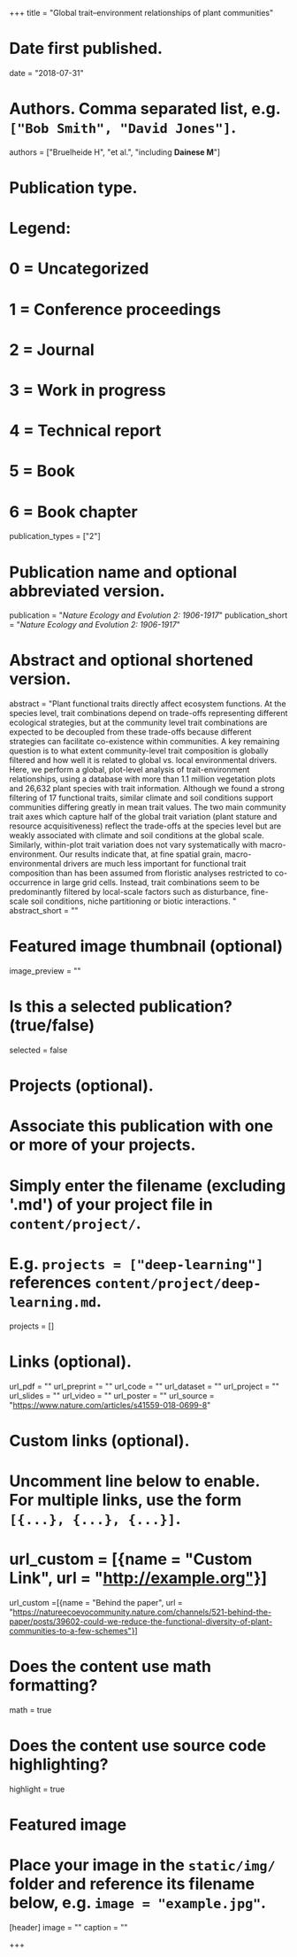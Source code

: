 +++
title = "Global trait–environment relationships of plant communities"

# Date first published.
date = "2018-07-31"

# Authors. Comma separated list, e.g. `["Bob Smith", "David Jones"]`.
authors = ["Bruelheide H", "et al.", "including **Dainese M**"]

# Publication type.
# Legend:
# 0 = Uncategorized
# 1 = Conference proceedings
# 2 = Journal
# 3 = Work in progress
# 4 = Technical report
# 5 = Book
# 6 = Book chapter
publication_types = ["2"]

# Publication name and optional abbreviated version.
publication = "*Nature Ecology and Evolution 2: 1906-1917*"
publication_short = "*Nature Ecology and Evolution 2: 1906-1917*"

# Abstract and optional shortened version.
abstract = "Plant functional traits directly affect ecosystem functions. At the species level, trait combinations depend on trade-offs representing different ecological strategies, but at the community level trait combinations are expected to be decoupled from these trade-offs because different strategies can facilitate co-existence within communities. A key remaining question is to what extent community-level trait composition is globally filtered and how well it is related to global vs. local environmental drivers. Here, we perform a global, plot-level analysis of trait-environment relationships, using a database with more than 1.1 million vegetation plots and 26,632 plant species with trait information. Although we found a strong filtering of 17 functional traits, similar climate and soil conditions support communities differing greatly in mean trait values. The two main community trait axes which capture half of the global trait variation (plant stature and resource acquisitiveness) reflect the trade-offs at the species level but are weakly associated with climate and soil conditions at the global scale. Similarly, within-plot trait variation does not vary systematically with macro-environment. Our results indicate that, at fine spatial grain, macro-environmental drivers are much less important for functional trait composition than has been assumed from floristic analyses restricted to co-occurrence in large grid cells. Instead, trait combinations seem to be predominantly filtered by local-scale factors such as disturbance, fine-scale soil conditions, niche partitioning or biotic interactions. "
abstract_short = ""

# Featured image thumbnail (optional)
image_preview = ""

# Is this a selected publication? (true/false)
selected = false

# Projects (optional).
#   Associate this publication with one or more of your projects.
#   Simply enter the filename (excluding '.md') of your project file in `content/project/`.
#   E.g. `projects = ["deep-learning"]` references `content/project/deep-learning.md`.
projects = []

# Links (optional).
url_pdf = ""
url_preprint = ""
url_code = ""
url_dataset = ""
url_project = ""
url_slides = ""
url_video = ""
url_poster = ""
url_source = "https://www.nature.com/articles/s41559-018-0699-8"

# Custom links (optional).
#   Uncomment line below to enable. For multiple links, use the form `[{...}, {...}, {...}]`.
# url_custom = [{name = "Custom Link", url = "http://example.org"}]
url_custom =[{name = "Behind the paper", url = "https://natureecoevocommunity.nature.com/channels/521-behind-the-paper/posts/39602-could-we-reduce-the-functional-diversity-of-plant-communities-to-a-few-schemes"}]

# Does the content use math formatting?
math = true

# Does the content use source code highlighting?
highlight = true

# Featured image
# Place your image in the `static/img/` folder and reference its filename below, e.g. `image = "example.jpg"`.
[header]
image = ""
caption = ""

+++
